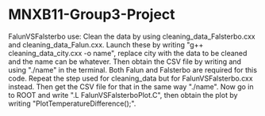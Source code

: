 # MNXB11-Group3-Project

FalunVSFalsterbo use:
Clean the data by using cleaning_data_Falsterbo.cxx and cleaning_data_Falun.cxx. Launch these by writing "g++ cleaning_data_city.cxx -o name", replace city with the data to be cleaned and the name can be whatever. Then obtain the CSV file by writing and using "./name" in the terminal. Both Falun and Falsterbo are required for this code. Repeat the step used for cleaning_data but for FalunVSFalsterbo.cxx instead. Then get the CSV file for that in the same way "./name". Now go in to ROOT and write ".L FalunVSFalsterboPlot.C", then obtain the plot by writing  "PlotTemperatureDifference();".